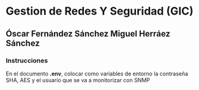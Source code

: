 # Gestion de Redes Y Seguridad (GIC)
## Óscar Fernández Sánchez Miguel Herráez Sánchez

### Instrucciones

En el documento **.env**, colocar como variables de entorno la contraseña SHA, AES y el usuario
que se va a monitorizar con SNMP
